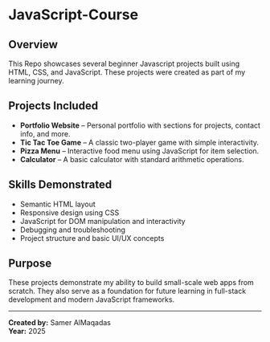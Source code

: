 # JavaScript-Course


## Overview
This Repo showcases several beginner Javascript projects built using HTML, CSS, and JavaScript. These projects were created as part of my learning journey.

## Projects Included
- **Portfolio Website** – Personal portfolio with sections for projects, contact info, and more.
- **Tic Tac Toe Game** – A classic two-player game with simple interactivity.
- **Pizza Menu** – Interactive food menu using JavaScript for item selection.
- **Calculator** – A basic calculator with standard arithmetic operations.

## Skills Demonstrated
- Semantic HTML layout
- Responsive design using CSS
- JavaScript for DOM manipulation and interactivity
- Debugging and troubleshooting
- Project structure and basic UI/UX concepts

## Purpose
These projects demonstrate my ability to build small-scale web apps from scratch. They also serve as a foundation for future learning in full-stack development and modern JavaScript frameworks.

---

**Created by:** Samer AlMaqadas  
**Year:** 2025
